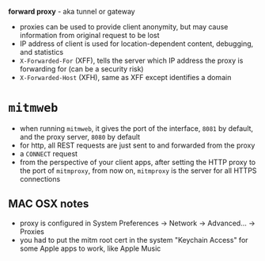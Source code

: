 **forward proxy** - aka tunnel or gateway
- proxies can be used to provide client anonymity, but may cause information from original request to be lost
- IP address of client is used for location-dependent content, debugging, and statistics
- `X-Forwarded-For` (XFF), tells the server which IP address the proxy is forwarding for (can be a security risk)
- `X-Forwarded-Host` (XFH), same as XFF except identifies a domain
# `mitmweb`
- when running `mitmweb`, it gives the port of the interface, `8081` by default, and the proxy server, `8080` by default
- for http, all REST requests are just sent to and forwarded from the proxy
- a `CONNECT` request
- from the perspective of your client apps, after setting the HTTP proxy to the port of `mitmproxy`, from now on, `mitmproxy` is the server for all HTTPS connections
## MAC OSX notes
- proxy is configured in System Preferences -> Network -> Advanced... -> Proxies
- you had to put the mitm root cert in the system "Keychain Access" for some Apple apps to work, like Apple Music